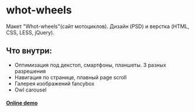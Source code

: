 # whot-wheels
 Макет "Whot-wheels"(сайт мотоциклов). Дизайн (PSD) и верстка (HTML, CSS, LESS, jQuery).
 ## Что внутри:
 - Оптимизация под декстоп, смартфоны, планшеты. 3 разных разрешения
 - Навигация по странице, плавный page scroll
 - Галерея изображений fancybox
 - Owl carousel
 
#### [Online demo](https://runarnazmutdinov.github.io/Whot-wheels/)
